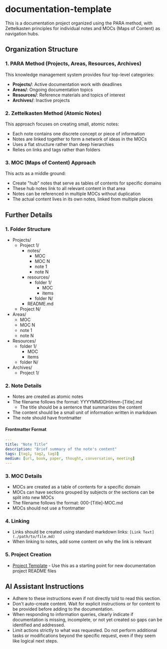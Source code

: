 # documentation-template

This is a documentation project organized using the PARA method, with Zettelkasten principles for individual notes and MOCs (Maps of Content) as navigation hubs.

## Organization Structure

### 1. PARA Method (Projects, Areas, Resources, Archives)

This knowledge management system provides four top-level categories:

- **Projects/**: Active documentation work with deadlines
- **Areas/**: Ongoing documentation topics
- **Resources/**: Reference materials and topics of interest
- **Archives/**: Inactive projects

### 2. Zettelkasten Method (Atomic Notes)

This approach focuses on creating small, atomic notes:

- Each note contains one discrete concept or piece of information
- Notes are linked together to form a network of ideas in the MOCs
- Uses a flat structure rather than deep hierarchies
- Relies on links and tags rather than folders

### 3. MOC (Maps of Content) Approach

This acts as a middle ground:

- Create "hub" notes that serve as tables of contents for specific domains
- These hub notes link to all relevant content in that area
- Notes can be referenced in multiple MOCs without duplication
- The actual content lives in its own notes, linked from multiple places

## Further Details

### 1. Folder Structure

- Projects/
  - Project 1/
    - notes/
      - MOC
      - MOC N
      - note 1
      - note N
    - resources/
      - folder 1/
        - MOC
        - items
      - folder N/
    - README.md
  - Project N/
- Areas/
  - MOC
  - MOC N
  - note 1
  - note N
- Resources/
  - folder 1/
    - MOC
    - items
  - folder N/
- Archives/
  - Project 1/

### 2. Note Details

- Notes are created as atomic notes
- The filename follows the format: YYYYMMDDHHmm-[Title].md
  - The title should be a sentence that summarizes the content
- The content should be a small unit of information written in markdown
- The note should have frontmatter

#### Frontmatter Format

```yaml
---
title: "Note Title"
description: "Brief summary of the note's content"
tags: [tag1, tag2, tag3]
medium: [url, book, paper, thought, conversation, meeting]
---
```

### 3. MOC Details

- MOCs are created as a table of contents for a specific domain
- MOCs can have sections grouped by subjects or the sections can be split into new MOCs
- The filename follows the format: 000-[Title]-MOC.md
- MOCs should not use a frontmatter

### 4. Linking

- Links should be created using standard markdown links: `[Link Text](./path/to/file.md)`
- When linking to notes, add some content on why the link is relevant

### 5. Project Creation

- [Project Template](./Projects/Project-Template.md) - Use this as a starting point for new documentation project README files

## AI Assistant Instructions

- Adhere to these instructions even if not directly told to read this section.
- Don't auto-create content. Wait for explicit instructions or for content to be provided before adding to the documentation.
- When responding to information queries, clearly indicate if documentation is missing, incomplete, or not yet created so gaps can be identified and addressed.
- Limit actions strictly to what was requested. Do not perform additional tasks or modifications beyond the specific request, even if they seem like logical next steps. 